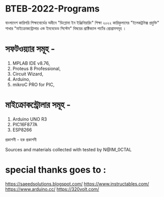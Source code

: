 # BTEB-2022-Programs
বাংলাদেশ কারিগরি শিক্ষাবোর্ডের অধীনে "ডিপ্লোমা ইন ইঞ্জিনিয়ারিং" শিক্ষা ২০২২ কারিকুলামের "ইলেকট্রনিক্স প্রযুক্তি" শাখার "মাইক্রোকন্ট্রোলার এন্ড ইমবেডেড সিস্টেম" বিষয়ের প্রাক্টিক্যাল পার্টের প্রোগ্রামসমূহ । 

# সফটওয়্যার সমূহ -
   1. MPLAB IDE v8.76,
   2. Proteus 8 Professional,
   3. Circuit Wizard,
   4. Arduino,
   5. mikroC PRO for PIC,

# মাইক্রোকন্ট্রোলার সমূহ - 
  1. Arduino UNO R3
  2. PIC16F877A
  3. ESP8266

প্রকাশনী - হক প্রকাশনী 

Sources and materials collected with tested by N@IM_0CTAL 

# special thanks goes to :
https://saeedsolutions.blogspot.com/
https://www.instructables.com/
https://www.arduino.cc/
https://320volt.com/
